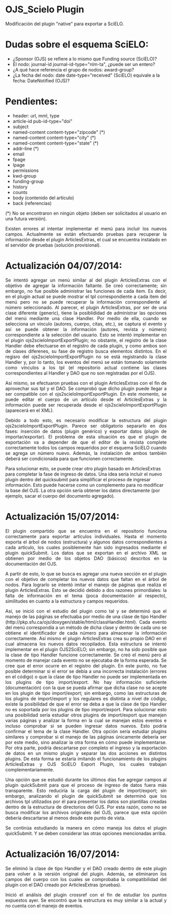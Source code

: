 # OJS_Scielo Plugin
<p align="justify">Modificación del plugin "native" para exportar a SciELO.</p>

Dudas sobre el esquema SciELO:
==============================

- ¿Sponsor (OJS) se refiere a lo mismo que Funding source (SciELO)?
- El nodo: journal-id journal-id-type="nlm-ta", ¿puede ser un entero?
- ¿A qué hace referencia el grupo de nodos: award-group?
- ¿La fecha del nodo: date date-type="received" (SciELO) equivale a la fecha: DateNotified (OJS)?

Pendientes:
===========

- header: url, mml, type
- article-id pub-id-type="doi"
- subject
- named-content content-type="zipcode" (*)
- named-content content-type="city" (*)
- named-content content-type="state" (*)
- addr-line (*)
- email
- fpage
- lpage
- permissions
- kwd-group
- funding-group
- history
- counts
- body (contenido del artículo)
- back (referencias)

<p align="justify">(*) No se encontraron en ningún objeto (deben ser solicitados al usuario en una futura versión).</p>

<p align="justify">Existen errores al intentar implementar el menú para incluír los nuevos campos. Actualmente se están efectuando pruebas para recuperar la información desde el plugin ArticlesExtras, el cual se encuentra instalado en el servidor de pruebas (solución provisional).</p>

Actualización 04/07/2014:
=========================

<p align="justify">Se intentó agregar un menú similar al del plugin ArticlesExtras con el objetivo de agregar la información faltante. Se creó correctamente; sin embargo, no fue posible administrar las funciones de cada ítem. Es decir, en el plugin actual se puede mostrar el tpl correspondiente a cada ítem del menú pero no se puede recuperar la información correspondiente al número seleccionado. Al parecer, el plugin ArticlesExtras, por ser de una clase diferente (generic), tiene la posiblididad de administrar las opciones del menú mediante una clase Handler. Por medio de ella, cuando se selecciona un vínculo (autores, cuerpo, citas, etc.), se captura el evento y así se puede obtener la información (autores, revista y número) correspondiente a la selección del usuario. Esto se intentó implementar en el plugin ojs2scieloImportExportPlugin; no obstante, el registro de la clase Handler debe efectuarse en el registro de cada plugin, y como ambos son de clases diferenes, su fase de registro busca elementos distintos. En el regisro del ojs2scieloImportExportPlugin no se está registrando la clase Handler y, por lo tanto, los eventos del menú se están tomando solamente como vínculos a los tpl (el repositorio actual contiene las clases correspondientes al Handler y DAO que no son registradas por el OJS).</p>
<p align="justify">Así mismo, se efectuaron pruebas con el plugin ArticlesExtras con el fin de aprovechar sus tpl y el DAO. Se comprobó que dicho plugin puede llegar a ser compatible con el ojs2scieloImportExportPlugin. En este momento, se puede editar el cuerpo de un artículo desde el ArticlesExtras y la información puede ser recuperada desde el ojs2scieloImportExportPlugin (aparecerá en el XML).</p>
<p align="justify">Debido a todo esto, es necesario modificar la estructura del plugin ojs2scieloImportExportPlugin. Parece ser obligatorio separarlo en dos fases: inserción de datos (plugin genérico) y exportar datos (plugin de importar/exportar). El problema de esta situación es que el plugin de exportación va a depender de que el editor de la revista complete correctamente todos los campos requeridos por el esquema SciELO cuando se agrega un número nuevo. Además, la instalación de ambos también deberá ser condicionada para que funcionen correctamente.</p>
<p>Para solucionar esto, se puede crear otro plugin basado en ArticlesExtras para completar la fase de ingreso de datos. Una idea sería incluír el nuevo plugin dentro del quicksubmit para simplificar el proceso de ingresar información. Esto puede hacerse como un complemento para no modificar la base del OJS. La otra opción sería obtener los datos directamente (por ejemplo, sacar el cuerpo del documento agregado).</p>

Actualización 15/07/2014:
=========================

<p align="justify">El plugin compartido que se encuentra en el repositorio funciona correctamente para exportar artículos individuales. Hasta el momento exporta el árbol de nodos (estructura) y algunos datos correspondientes a cada artículo, los cuales posiblemente han sido ingresados mediante el plugin quickSubmit. Los datos que se exportan en el archivo XML se obtienen por medio de los objetos DAO (básicos) descritos en la documentación del OJS.</p>
<p align="justify">A partir de esto, lo que se busca es agregar una nueva sección en el plugin con el objetivo de completar los nuevos datos que faltan en el árbol de nodos. Para lograrlo se intentó imitar el manejo de páginas que realiza el plugin ArticlesExtras. Esto se decidió debido a dos razones primordiales: la falta de información en el tema (poca documentación al respecto), similitudes en cuanto a la estructura y campos requeridos.</p>
<p align="justify">Así, se inició con el estudio del plugin como tal y se determinó que el manejo de las páginas se efectuaba por medio de una clase de tipo Handler (http://pkp.sfu.ca/ojs/doxygen/stable/html/classHandler.html). Cada evento del menú correspondía a un método de dicha clase y dentro de cada uno se obtiene el identificador de cada número para almacenar la información correctamente. Así mismo el plugin ArticlesExtras crea su propio DAO en el cual almacena los nuevos datos recopilados. Esta estructura se intentó implementar en el plugin OJS2SciELO; sin embargo, no ha sido posible que la clase de tipo Handler funcione correctamente. Se creó el menú pero al momento de manejar cada evento no se ejecutaba de la forma esperada. Se cree que el error ocurre en el registro del plugin. En este punto, no fue posible determinar si el error se debía a una incorrecta instalación (errores en el código) o que la clase de tipo Handler no puede ser implementada en los plugins de tipo import/export. No hay información suficiente (documentación) con la que se pueda afirmar que dicha clase no se acepte en los plugin de tipo import/export; sin embargo, como las estructuras de los plugins de import/export y los regulares es distinta a nivel de código, existe la posibilidad de que el error se deba a que la clase de tipo Handler no es soportada por los plugins de tipo import/export. Para solucionar esto una posibilidad sería estudiar otros plugins de import/export que manejen varias páginas y analizar la forma en la cual se manejan estos eventos e incluso comprobar si se pueden ingresar datos nuevos. Esto podría confirmar el tema de la clase Handler. Otra opción sería estudiar plugins similares y comprobar si el manejo de las páginas únicamente debería ser por este medio, sino analizar la otra forma en cómo puede implementarse. Por otra parte, podría descartarse por completo el ingreso y la exportación de datos en un mismo plugin y separar las dos acciones en distintos plugins. De esta forma se estaría imitando el funcionamiento de los plugins ArticlesExtras y OJS SciELO Export Plugin, los cuales trabajan complementariamente.</p>
<p align="justify">Una opción que se estudió durante los últimos días fue agregar campos al plugin quickSubmit para que el proceso de ingreso de datos fuera más transparente. Esto reduciría la carga del plugin de import/export; sin embargo, analizando el plugin de quickSubmit se determinó que los archivos tpl utilizados por él para presentar los datos son plantillas creadas dentro de la estructura de directorios del OJS. Por esta razón, como no se busca modificar los archivos originales del OJS, parece que esta opción debería descartarse al menos desde este punto de vista.</p>
<p align="justify">Se continúa estudiando la manera en cómo maneja los datos el plugin quickSubmit. Y se deben considerar las otras opciones mencionadas arriba.</p>

Actualización 16/07/2014:
=========================

<p align="justify">Se eliminó la clase de tipo Handler y el DAO creado dentro de este plugin para volver a la versión original del plugin. Además, se eliminaron los campos del cuerpo con los cuales se comprobaba la compatibilidad del plugin con el DAO creado por ArticlesExtras (pruebas).</p>
<p align="justify">Inició el análisis del plugin crossref con el fin de estudiar los puntos expuestos ayer. Se encontró que la estructura es muy similar a la actual y no cuenta con el manejo de eventos.</p>